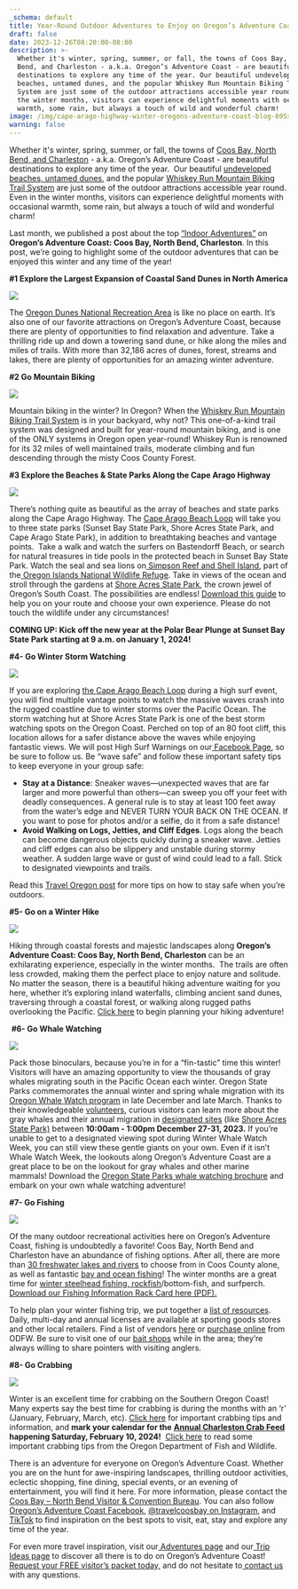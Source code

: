 ```yaml
---
_schema: default
title: Year-Round Outdoor Adventures to Enjoy on Oregon’s Adventure Coast
draft: false
date: 2023-12-26T08:20:00-08:00
description: >-
  Whether it's winter, spring, summer, or fall, the towns of Coos Bay, North
  Bend, and Charleston - a.k.a. Oregon’s Adventure Coast - are beautiful
  destinations to explore any time of the year. Our beautiful undeveloped
  beaches, untamed dunes, and the popular Whiskey Run Mountain Biking Trail
  System are just some of the outdoor attractions accessible year round. Even in
  the winter months, visitors can experience delightful moments with occasional
  warmth, some rain, but always a touch of wild and wonderful charm!
image: /img/cape-arago-highway-winter-oregons-adventure-coast-blog-695x322-jpg.jpg
warning: false
---
```

Whether it's winter, spring, summer, or fall, the towns of [<u>Coos Bay, North Bend, and Charleston</u>](/our-area) - a.k.a. Oregon’s Adventure Coast - are beautiful destinations to explore any time of the year.&nbsp; Our beautiful [<u>undeveloped beaches, </u>](/undeveloped-beaches)[<u>untamed dunes</u>](/untamed-dunes), and the popular [<u>Whiskey Run Mountain Biking Trail System</u>](/blog/adventure-spotlight-whiskey-run-mountain-bike-trails-on-oregon-s-south-coast/) are just some of the outdoor attractions accessible year round. Even in the winter months, visitors can experience delightful moments with occasional warmth, some rain, but always a touch of wild and wonderful charm!&nbsp;

Last month, we published a post about the top [<u>“Indoor Adventures”</u>](/blog/how-to-explore-the-great-indoors-on-oregon-s-adventure-this-winter/) on **Oregon’s Adventure Coast: Coos Bay, North Bend, Charleston**. In this post, we’re going to highlight some of the outdoor adventures that can be enjoyed this winter and any time of the year!

**\#1 Explore the Largest Expansion of Coastal Sand Dunes in North America**

**![](/img/oregon-dunes-winter-oregons-adventure-coast-blog-695x322-jpg.jpg)**

The [<u>Oregon Dunes National Recreation Area</u>](/tripideas/oregon-dunes-national-recreation-area/) is like no place on earth. It’s also one of our favorite attractions on Oregon’s Adventure Coast, because there are plenty of opportunities to find relaxation and adventure. Take a thrilling ride up and down a towering sand dune, or hike along the miles and miles of trails. With more than 32,186 acres of dunes, forest, streams and lakes, there are plenty of opportunities for an amazing winter adventure.&nbsp;

**\#2 Go Mountain Biking**

![](/img/mountain-biking-winter-oregons-adventure-coast-blog-695x322-new.jpg)

Mountain biking in the winter? In Oregon? When the [<u>Whiskey Run Mountain Biking Trail System</u>](/blog/adventure-spotlight-whiskey-run-mountain-bike-trails-on-oregon-s-south-coast/) is in your backyard, why not? This one-of-a-kind trail system was designed and built for year-round mountain biking, and is one of the ONLY systems in Oregon open year-round! Whiskey Run is renowned for its 32 miles of well maintained trails, moderate climbing and fun descending through the misty Coos County Forest.&nbsp;&nbsp;

**\#3 Explore the Beaches & State Parks Along the Cape Arago Highway**

![](/img/cape-arago-highway-winter-oregons-adventure-coast-blog-695x322-new.jpg)

There’s nothing quite as beautiful as the array of beaches and state parks along the Cape Arago Highway. The [<u>Cape Arago Beach Loop</u>](/tripideas/explore-the-cape-arago-beach-loop/) will take you to three state parks (Sunset Bay State Park, Shore Acres State Park, and Cape Arago State Park), in addition to breathtaking beaches and vantage points.&nbsp; Take a walk and watch the surfers on Bastendorff Beach, or search for natural treasures in tide pools in the protected beach in Sunset Bay State Park. Watch the seal and sea lions on[<u> Simpson Reef and Shell Island</u>](/things-to-do/en/listings/126105-simpson-reef-and-shell-island-oregon-islands-nwr), part of the[<u> Oregon Islands National Wildlife Refuge</u>](https://www.fws.gov/refuge/oregon_islands/). Take in views of the ocean and stroll through the gardens at [<u>Shore Acres State Park</u>](/state-parks-and-national-lands/), the crown jewel of Oregon’s South Coast. The possibilities are endless! [<u>Download this guide</u>](https://www.oregonsadventurecoast.com/img/cape-arago-loop-itinerary.pdf) to help you on your route and choose your own experience. Please do not touch the wildlife under any circumstances!&nbsp;

**COMING UP: Kick off the new year at the Polar Bear Plunge at Sunset Bay State Park starting at 9 a.m. on January 1, 2024!**&nbsp;

**\#4- Go Winter Storm Watching**

**![](/img/winter-storm-watching-oregons-adventure-coast-blog-695x322.jpg)**



If you are exploring [<u>the Cape Arago Beach Loop</u>](/tripideas/explore-the-cape-arago-beach-loop/) during a high surf event, you will find multiple vantage points to watch the massive waves crash into the rugged coastline due to winter storms over the Pacific Ocean. The storm watching hut at Shore Acres State Park is one of the best storm watching spots on the Oregon Coast. Perched on top of an 80 foot cliff, this location allows for a safer distance above the waves while enjoying fantastic views. We will post High Surf Warnings on our[<u> Facebook Page</u>](https://www.facebook.com/OregonsAdventureCoast/), so be sure to follow us. Be “wave safe” and follow these important safety tips to keep everyone in your group safe:&nbsp;

* **Stay at a Distance**: Sneaker waves—unexpected waves that are far larger and more powerful than others—can sweep you off your feet with deadly consequences. A general rule is to stay at least 100 feet away from the water’s edge and NEVER TURN YOUR BACK ON THE OCEAN. If you want to pose for photos and/or a selfie, do it from a safe distance!&nbsp;
* **Avoid Walking on Logs, Jetties, and Cliff Edges**. Logs along the beach can become dangerous objects quickly during a sneaker wave. Jetties and cliff edges can also be slippery and unstable during stormy weather. A sudden large wave or gust of wind could lead to a fall. Stick to designated viewpoints and trails.

Read this [<u>Travel Oregon post</u>](/blog/how-to-stay-safe-while-winter-storm-watching/) for more tips on how to stay safe when you’re outdoors.&nbsp;

**\#5- Go on a Winter Hike**

**![](/img/falls-oregons-adventure-coast-blog-695x322.jpg)**



Hiking through coastal forests and majestic landscapes along **Oregon’s Adventure Coast: Coos Bay, North Bend, Charleston** can be an exhilarating experience, especially in the winter months.&nbsp; The trails are often less crowded, making them the perfect place to enjoy nature and solitude. No matter the season, there is a beautiful hiking adventure waiting for you here, whether it’s exploring inland waterfalls, climbing ancient sand dunes, traversing through a coastal forest, or walking along rugged paths overlooking the Pacific. [<u>Click here</u>](/hiking-walking/) to begin planning your hiking adventure!&nbsp;&nbsp;

&nbsp;**#6- Go Whale Watching**

**![](/img/winter-whale-watching-oregons-adventure-coast-blog-695x322.jpg)**



Pack those binoculars, because you’re in for a “fin-tastic” time this winter! Visitors will have an amazing opportunity to view the thousands of gray whales migrating south in the Pacific Ocean each winter. Oregon State Parks commemorates the annual winter and spring whale migration with its [<u>Oregon Whale Watch program</u>](https://stateparks.oregon.gov/index.cfm?do=things-to-do.whale-watching) in late December and late March. Thanks to their knowledgeable [<u>volunteers</u>](https://orwhalewatch.org/), curious visitors can learn more about the gray whales and their annual migration in [<u>designated sites</u>](https://www.google.com/maps/d/u/0/viewer?msa=0&amp;amp;hl=en&amp;amp;ie=UTF8&amp;amp;t=m&amp;amp;z=7&amp;amp;source=embed&amp;amp;mid=1GtewyAaPhNBWUDd6wbgUNClVkOM&amp;amp;ll=44.21568626913395%2C-124.2192685) (like [<u>Shore Acres State Park)</u>](/state-parks-and-national-lands/) between **10:00am - 1:00pm December 27-31, 2023.** If you’re unable to get to a designated viewing spot during Winter Whale Watch Week, you can still view these gentle giants on your own. Even if it isn’t Whale Watch Week, the lookouts along Oregon’s Adventure Coast are a great place to be on the lookout for gray whales and other marine mammals! Download the [<u>Oregon State Parks whale watching brochure</u>](https://stateparks.oregon.gov/index.cfm?do=main.loadFile&amp;amp;load=_siteFiles%2Fpublications%2F45512_Whale_Watching_Brochure%28web%29032315.pdf) and embark on your own whale watching adventure!&nbsp;&nbsp;

**\#7- Go Fishing**

**![](/img/winter-fishing-oregons-adventure-coast-blog-695x322.jpg)**

Of the many outdoor recreational activities here on Oregon’s Adventure Coast, fishing is undoubtedly a favorite! Coos Bay, North Bend and Charleston have an abundance of fishing options. After all, there are more than [<u>30 freshwater lakes and rivers</u>](/tripideas/fresh-water-fishing-options-by-body-of-water) to choose from in Coos County alone, as well as fantastic [<u>bay and ocean fishing</u>](/tripideas/saltwater-fishing-ocean-bay)! The winter months are a great time for [<u>winter steelhead fishing, rockfish</u>](/blog/winter-steelhead-fishing-forecast-for-2019/)/bottom-fish, and surfperch.&nbsp; [<u>Download our Fishing Information Rack Card here (PDF).</u>](https://www.oregonsadventurecoast.com/img/fishing-rackcard.pdf)&nbsp;

To help plan your winter fishing trip, we put together a [<u>list of resources</u>](/fishing/). Daily, multi-day and annual licenses are available at sporting goods stores and other local retailers. Find a list of vendors [<u>here</u>](https://myodfw.com/articles/where-find-odfw-license-agentsvendors) or [<u>purchase online</u>](https://odfw.huntfishoregon.com/login) from ODFW. Be sure to visit one of our [<u>bait shops</u>](/equipment-rent-and-buy) while in the area; they’re always willing to share pointers with visiting anglers.&nbsp;

**\#8- Go Crabbing**

**![](/img/crabbing-oregons-adventure-coast-blog-695x322.jpg)**

Winter is an excellent time for crabbing on the Southern Oregon Coast! Many experts say the best time for crabbing is during the months with an ‘r’ (January, February, March, etc). [<u>Click here</u>](/crabbing-clamming/) for important crabbing tips and information, and **mark your calendar for the** [**<u>Annual Charleston Crab Feed</u>**](/event/annual-charleston-crab-feed/) **happening Saturday, February 10, 2024!**&nbsp; [<u>Click here</u>](https://myodfw.com/articles/how-crab) to read some important crabbing tips from the Oregon Department of Fish and Wildlife.&nbsp;

There is an adventure for everyone on Oregon’s Adventure Coast. Whether you are on the hunt for awe-inspiring landscapes, thrilling outdoor activities, eclectic shopping, fine dining, special events, or an evening of entertainment, you will find it here. For more information, please contact the<u> Coos Bay – North Bend Visitor &amp; Convention Bureau</u>. You can also follow [<u>Oregon’s Adventure Coast Facebook</u>](https://www.facebook.com/OregonsAdventureCoast/), [<u>@travelcoosbay on Instagram</u>](https://www.instagram.com/travelcoosbay/), and [<u>TikTok</u>](https://www.tiktok.com/@oregonsadventurecoast?lang=en) to find inspiration on the best spots to visit, eat, stay and explore any time of the year.&nbsp;

For even more travel inspiration, visit our[<u> Adventures page</u>](/adventures) and our[<u> Trip Ideas page</u>](/tripideas) to discover all there is to do on Oregon’s Adventure Coast! [<u>Request your FREE visitor’s packet today,</u>](/contact/#contactform) and do not hesitate to[<u> contact us</u>](/contact/) with any questions.